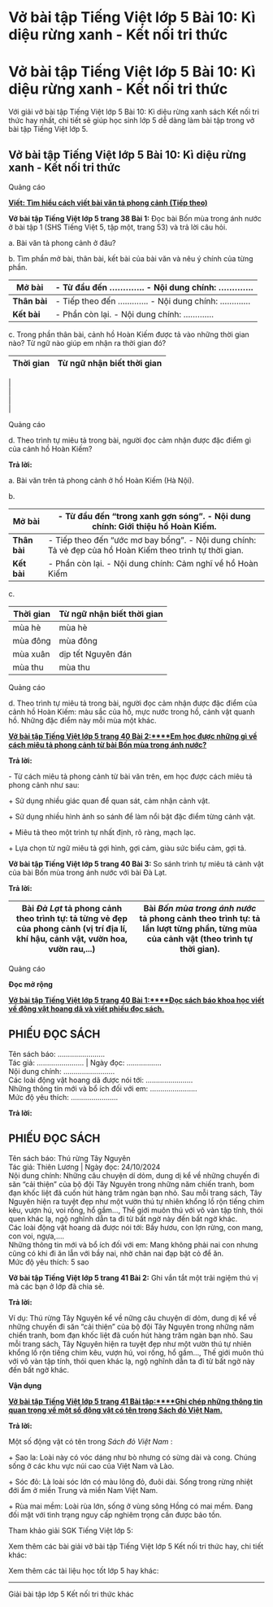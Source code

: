 # Vở bài tập Tiếng Việt lớp 5 Bài 10: Kì diệu rừng xanh - Kết nối tri thức

# Vở bài tập Tiếng Việt lớp 5 Bài 10: Kì diệu rừng xanh - Kết nối tri thức

Với giải vở bài tập Tiếng Việt lớp 5 Bài 10: Kì diệu rừng xanh sách Kết nối tri thức hay nhất, chi tiết sẽ giúp học sinh lớp 5 dễ dàng làm bài tập trong vở bài tập Tiếng Việt lớp 5.

## Vở bài tập Tiếng Việt lớp 5 Bài 10: Kì diệu rừng xanh - Kết nối tri thức

Quảng cáo

[**Viết: Tìm hiểu cách viết bài văn tả phong cảnh (Tiếp theo)**](https://vietjack.com/vbt-tieng-viet-5-kn/viet-tim-hieu-cach-viet-bai-van-ta-phong-canh-tiep-theo.jsp)

**Vở bài tập Tiếng Việt lớp 5 trang 38 Bài 1:** Đọc bài Bốn mùa trong ánh nước ở bài tập 1 (SHS Tiếng Việt 5, tập một, trang 53) và trả lời câu hỏi.

a. Bài văn tả phong cảnh ở đâu?

b. Tìm phần mở bài, thân bài, kết bài của bài văn và nêu ý chính của từng phần.

**Mở bài** |  \- Từ đầu đến …………. \- Nội dung chính: ………….  
---|---  
**Thân bài** |  \- Tiếp theo đến …………. \- Nội dung chính: ………….  
**Kết bài** |  \- Phần còn lại. \- Nội dung chính: ………….  
  
c. Trong phần thân bài, cảnh hồ Hoàn Kiếm được tả vào những thời gian nào? Từ ngữ nào giúp em nhận ra thời gian đó?

Thời gian |  Từ ngữ nhận biết thời gian  
---|---  
|   
|   
|   
|   
  
Quảng cáo

d. Theo trình tự miêu tả trong bài, người đọc cảm nhận được đặc điểm gì của cảnh hồ Hoàn Kiếm?

**Trả lời:**

a. Bài văn trên tả phong cảnh ở hồ Hoàn Kiếm (Hà Nội).

b.

**Mở bài** |  \- Từ đầu đến “trong xanh gợn sóng”. \- Nội dung chính: Giới thiệu hồ Hoàn Kiếm.  
---|---  
**Thân bài** |  \- Tiếp theo đến “ước mơ bay bổng”. \- Nội dung chính: Tả vẻ đẹp của hồ Hoàn Kiếm theo trình tự thời gian.  
**Kết bài** |  \- Phần còn lại. \- Nội dung chính: Cảm nghĩ về hồ Hoàn Kiếm  
  
c. 

Thời gian |  Từ ngữ nhận biết thời gian  
---|---  
mùa hè |  mùa hè  
mùa đông |  mùa đông  
mùa xuân |  dịp tết Nguyên đán  
mùa thu |  mùa thu  
  
Quảng cáo

d. Theo trình tự miêu tả trong bài, người đọc cảm nhận được đặc điểm của cảnh hồ Hoàn Kiếm: màu sắc của hồ, mực nước trong hồ, cảnh vật quanh hồ. Những đặc điểm này mỗi mùa một khác.

[**Vở bài tập Tiếng Việt lớp 5 trang 40 Bài 2:****Em học được những gì về cách miêu tả phong cảnh từ bài Bốn mùa trong ánh nước?**](https://vietjack.com/vbt-tieng-viet-5-kn/em-hoc-duoc-nhung-gi-ve-cach-mieu-ta-phong-canh-tu-bai-bon-vm.jsp)

**Trả lời:**

\- Từ cách miêu tả phong cảnh từ bài văn trên, em học được cách miêu tả phong cảnh như sau:

\+ Sử dụng nhiều giác quan để quan sát, cảm nhận cảnh vật.

\+ Sử dụng nhiều hình ảnh so sánh để làm nổi bật đặc điểm từng cảnh vật.

\+ Miêu tả theo một trình tự nhất định, rõ ràng, mạch lạc.

\+ Lựa chọn từ ngữ miêu tả gợi hình, gợi cảm, giàu sức biểu cảm, gợi tả.

**Vở bài tập Tiếng Việt lớp 5 trang 40 Bài 3:** So sánh trình tự miêu tả cảnh vật của bài Bốn mùa trong ánh nước với bài Đà Lạt.

**Trả lời:**

Bài _Đà Lạt_ tả phong cảnh theo trình tự: tả từng vẻ đẹp của phong cảnh (vị trí địa lí, khí hậu, cảnh vật, vườn hoa, vườn rau,...) |  Bài _Bốn mùa trong ánh nước_ tả phong cảnh theo trình tự: tả lần lượt từng phần, từng mùa của cảnh vật (theo trình tự thời gian).  
---|---  
  
Quảng cáo

**Đọc mở rộng**

[**Vở bài tập Tiếng Việt lớp 5 trang 40 Bài 1:****Đọc sách báo khoa học viết về động vật hoang dã và viết phiếu đọc sách.**](https://vietjack.com/vbt-tieng-viet-5-kn/doc-sach-bao-khoa-hoc-viet-ve-dong-vat-hoang-da-va-viet-phieu-vm.jsp)

**PHIẾU ĐỌC SÁCH**  
---  
Tên sách báo: …………………..  
Tác giả: ………………….. |  Ngày đọc: ……………..  
Nội dung chính: …………………….  
Các loài động vật hoang dã được nói tới: …………………..  
Những thông tin mới và bổ ích đối với em: …………………..  
Mức độ yêu thích: …………………..  
  
**Trả lời:**

**PHIẾU ĐỌC SÁCH**  
---  
Tên sách báo: Thú rừng Tây Nguyên   
Tác giả: Thiên Lương |  Ngày đọc: 24/10/2024  
Nội dung chính: Những câu chuyện dí dỏm, dung dị kể về những chuyến đi săn “cải thiện” của bộ đội Tây Nguyên trong những năm chiến tranh, bom đạn khốc liệt đã cuốn hút hàng trăm ngàn bạn nhỏ. Sau mỗi trang sách, Tây Nguyên hiện ra tuyệt đẹp như một vườn thú tự nhiên khổng lồ rộn tiếng chim kêu, vượn hú, voi rống, hổ gầm…, Thế giới muôn thú với vô vàn tập tính, thói quen khác lạ, ngộ nghĩnh dẫn ta đi từ bất ngờ này đến bất ngờ khác.  
Các loài động vật hoang dã được nói tới: Bầy hươu, con lợn rừng, con mang, con voi, ngựa,….  
Những thông tin mới và bổ ích đối với em: Mang không phải nai con nhưng cũng có khi đi ăn lẫn với bầy nai, nhờ chân nai đạp bật cỏ để ăn.  
Mức độ yêu thích: 5 sao  
  
**Vở bài tập Tiếng Việt lớp 5 trang 41 Bài 2:** Ghi vắn tắt một trải ngiệm thú vị mà các bạn ở lớp đã chia sẻ. 

**Trả lời:**

Ví dụ: Thú rừng Tây Nguyên kể về nững câu chuyện dí dỏm, dung dị kể về những chuyến đi săn “cải thiện” của bộ đội Tây Nguyên trong những năm chiến tranh, bom đạn khốc liệt đã cuốn hút hàng trăm ngàn bạn nhỏ. Sau mỗi trang sách, Tây Nguyên hiện ra tuyệt đẹp như một vườn thú tự nhiên khổng lồ rộn tiếng chim kêu, vượn hú, voi rống, hổ gầm…, Thế giới muôn thú với vô vàn tập tính, thói quen khác lạ, ngộ nghĩnh dẫn ta đi từ bất ngờ này đến bất ngờ khác.

**Vận dụng**

[**Vở bài tập Tiếng Việt lớp 5 trang 41 Bài tập:****Ghi chép những thông tin quan trọng về một số động vật có tên trong Sách đỏ Việt Nam.**](https://vietjack.com/vbt-tieng-viet-5-kn/ghi-chep-nhung-thong-tin-quan-trong-ve-mot-so-dong-vat-co-ten-vm.jsp)

**Trả lời:**

Một số động vật có tên trong  _Sách đỏ Việt Nam_ :

\+ Sao la: Loài này có vóc dáng như bò nhưng có sừng dài và cong. Chúng sống ở các khu vực núi cao của Việt Nam và Lào.

\+ Sóc đỏ: Là loài sóc lớn có màu lông đỏ, đuôi dài. Sống trong rừng nhiệt đới ẩm ở miền Trung và miền Nam Việt Nam.

\+ Rùa mai mềm: Loài rùa lớn, sống ở vùng sông Hồng có mai mềm. Đang đối mặt với tình trạng nguy cấp nghiêm trọng cần được bảo tồn.

Tham khảo giải SGK Tiếng Việt lớp 5:

Xem thêm các bài giải vở bài tập Tiếng Việt lớp 5 Kết nối tri thức hay, chi tiết khác:

Xem thêm các tài liệu học tốt lớp 5 hay khác:

* * *

Giải bài tập lớp 5 Kết nối tri thức khác
